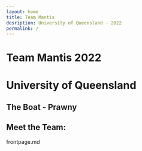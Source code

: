 ```yaml
---
layout: home
title: Team Mantis
desription: University of Queensland - 2022
permalink: /
---
```


# Team Mantis 2022
# University of Queensland


## The Boat - Prawny

## Meet the Team:

frontpage.md
